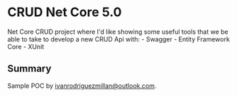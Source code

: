 # CRUD Net Core 5.0
Net Core CRUD project where I'd like showing some useful tools that we be able to take to develop a new CRUD Api with:
    - Swagger
    - Entity Framework Core
    - XUnit

## Summary
Sample POC by ivanrodriguezmillan@outlook.com.